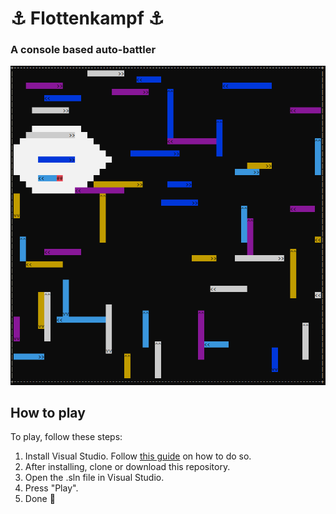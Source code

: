 # ⚓ Flottenkampf ⚓

### A console based auto-battler

![Flottenkampf Fight](/img/flottenkampf.png)

## How to play
To play, follow these steps:
1. Install Visual Studio. Follow [this guide](https://visualstudio.microsoft.com/downloads/) on how to do so.
2. After installing, clone or download this repository.
3. Open the .sln file in Visual Studio.
4. Press "Play".
5. Done 🎉
